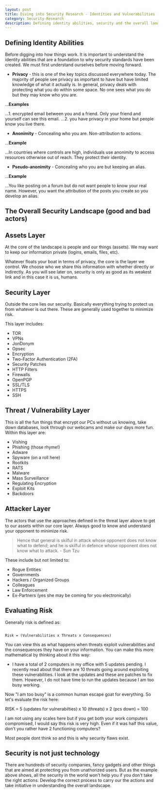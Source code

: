 ```yaml
---
layout: post
title: Diving into Security Research - Identities and Vulnerabilities
category: Security-Research
description: Defining identity abilities, security and the overall landscape.
---
```


## Defining Identity Abilities
Before digging into how things work. It is important to understand the identity abilities that are a foundation to why security standards have been created. We must first understand ourselves before moving forward.

- <strong>Privacy</strong> - this is one of the key topics discussed everywhere today. The majority of people see privacy as important to have but have limited knowledge of what it actually is. In general, privacy deals with protecting what you do within some space. No one sees what you do but they may know who you are. 

...<strong>Examples</strong>

...1. encrypted email between you and a friend. Only your friend and yourself can see this email.
...2. you have privacy in your home but people know you live there.  

- <strong>Anonimity</strong> - Concealing who you are. Non-attribution to actions.

...<strong>Example</strong>

...In countries where controls are high, individuals use anonimity to access resources otherwise out of reach. They protect their identity.

- <strong>Pseudo-anonimity</strong> - Concealing who you are but keeping an alias. 

...<strong>Example</strong>

...You like posting on a forum but do not want people to know your real name. However, you want the attribution of the posts you create so you develop an alias.

## The Overall Security Landscape (good and bad actors)

## Assets Layer
At the core of the landscape is people and our things (assets). We may want to keep our information private (logins, emails, files, etc). 

Whatever floats your boat in terms of privacy, the core is the layer we control. We choose who we share this information with whether directly or indirectly. As you will see later on, security is only as good as its weakest link and in this case it is us, humans. 

## Security Layer
Outside the core lies our security. Basically everything trying to protect us from whatever is out there. These are generally used together to minimize risk. 

This layer includes:
- TOR
- VPNs
- JonDonym
- Opsec
- Encryption
- Two-Factor Authentication (2FA)
- Security Patches
- HTTP Filters
- Firewalls
- OpenPGP
- SSL/TLS
- HTTPS
- SSH

## Threat / Vulnerability Layer
This is all the fun things that encrypt our PCs without us knowing, take down databases, look through our webcams and make our days more fun. Within this layer are:

- Vishing
- Phishing (those rhyme!)
- Adware
- Spyware (on a roll here)
- Rootkits
- RATS
- Malware
- Mass Surveillance
- Regulating Encryption
- Exploit Kits
- Backdoors

## Attacker Layer
The actors that use the approaches defined in the threat layer above to get to our assets within our core layer. Always good to know and understand your opponent to minimize risk. 

> Hence that general is skilful in attack whose opponent does not know what to defend; and he is skilful in defence whose opponent does not know what to attack. - Sun Tzu

These include but not limited to:
- Rogue Entities
- Governments
- Hackers / Organized Groups 
- Colleagues
- Law Enforcement
- Ex-Partners (yes she may be coming for you electronically)

## Evaluating Risk
Generally risk is defined as:

```

Risk = (Vulnerabilities x Threats x Consequences)

```

You can view this as what happens when threats exploit vulnerabilities and the consequences they have on your information. You can make this more mathematical by thinking about it this way:

- I have a total of 2 computers in my office with 5 updates pending. I recently read about that there are 10 threats going around exploiting these vulnerabilities. I look at the updates and these are patches to fix them. However, I do not have time to run the updates because I am too busy working.

Now "I am too busy" is a common human escape goat for everything. So let's evaluate the risk here:

RISK = 5 (updates for vulnerabilties) x 10 (threats) x 2 (pcs down) = 100

I am not using any scales here but if you get both your work computers compromised, I would say this risk is very high. Even if it was half this value, don't you rather have 2 functioning computers?

Most people dont think so and this is why security flaws exist.

## Security is not just technology
There are hundreds of security companies, fancy gadgets and other things that are aimed at protecting you from unathorized users. But as the example above shows, all the security in the world won't help you if you don't take the right actions. Develop the correct process to carry our the actions and take initiative in understanding the overall landscape.














